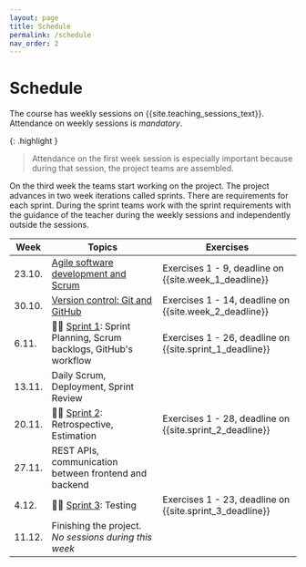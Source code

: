 ```yaml
---
layout: page
title: Schedule
permalink: /schedule
nav_order: 2
---
```


# Schedule

The course has weekly sessions on {{site.teaching_sessions_text}}. Attendance on weekly sessions is _mandatory_.

{: .highlight }

> Attendance on the first week session is especially important because during that session, the project teams are assembled.

On the third week the teams start working on the project. The project advances in two week iterations called sprints. There are requirements for each sprint. During the sprint teams work with the sprint requirements with the guidance of the teacher during the weekly sessions and independently outside the sessions.

| Week   | Topics                                                                       | Exercises                                                |
| ------ | ---------------------------------------------------------------------------- | -------------------------------------------------------- |
| 23.10. | [Agile software development and Scrum](/agile-software-development)          | Exercises 1 - 9, deadline on {{site.week_1_deadline}}    |
| 30.10. | [Version control: Git and GitHub](/git)                                      | Exercises 1 - 14, deadline on {{site.week_2_deadline}}   |
| 6.11.  | 🏃‍♂️ [Sprint 1](/sprint-1): Sprint Planning, Scrum backlogs, GitHub's workflow | Exercises 1 - 26, deadline on {{site.sprint_1_deadline}} |
| 13.11. | Daily Scrum, Deployment, Sprint Review                                       |                                                          |
| 20.11. | 🏃‍♂️ [Sprint 2](/sprint-2): Retrospective, Estimation                          | Exercises 1 - 28, deadline on {{site.sprint_2_deadline}} |
| 27.11. | REST APIs, communication between frontend and backend                        |                                                          |
| 4.12.  | 🏃‍♂️ [Sprint 3](/sprint-3): Testing                                            | Exercises 1 - 23, deadline on {{site.sprint_3_deadline}} |
| 11.12. | Finishing the project. _No sessions during this week_                         |                                                          |
